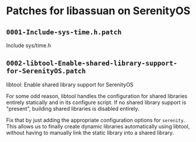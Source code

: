 # Patches for libassuan on SerenityOS

## `0001-Include-sys-time.h.patch`

Include sys/time.h


## `0002-libtool-Enable-shared-library-support-for-SerenityOS.patch`

libtool: Enable shared library support for SerenityOS

For some odd reason, libtool handles the configuration for shared
libraries entirely statically and in its configure script. If no
shared library support is "present", building shared libraries is
disabled entirely.

Fix that by just adding the appropriate configuration options for
`serenity`. This allows us to finally create dynamic libraries
automatically using libtool, without having to manually link the
static library into a shared library.

